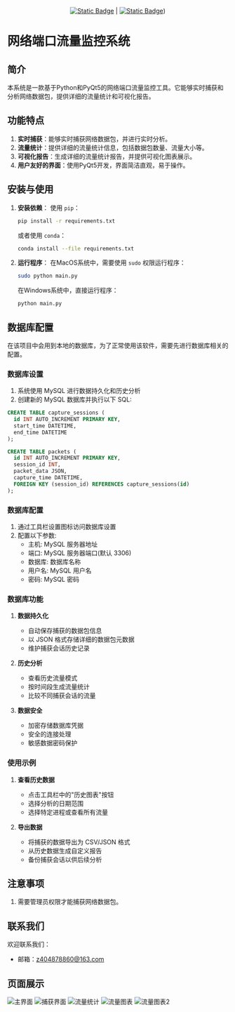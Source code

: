 <div align="center">

  [![Static Badge](https://img.shields.io/badge/%E7%AE%80%E4%BD%93%E4%B8%AD%E6%96%87-%40SheathedSharp-red)](https://github.com/SheathedSharp/NetPortMon/blob/main/Readme_CN.md)    |  [![Static Badge](https://img.shields.io/badge/English-%40SheathedSharp-blue)](https://github.com/SheathedSharp/NetPortMon/blob/main/Readme.md)) 
  
</div>

# 网络端口流量监控系统

## 简介

本系统是一款基于Python和PyQt5的网络端口流量监控工具。它能够实时捕获和分析网络数据包，提供详细的流量统计和可视化报告。

## 功能特点

1. **实时捕获**：能够实时捕获网络数据包，并进行实时分析。
2. **流量统计**：提供详细的流量统计信息，包括数据包数量、流量大小等。
3. **可视化报告**：生成详细的流量统计报告，并提供可视化图表展示。
4. **用户友好的界面**：使用PyQt5开发，界面简洁直观，易于操作。

## 安装与使用

1. **安装依赖**：
    使用 `pip`：
    ```bash
    pip install -r requirements.txt
    ```

    或者使用 `conda`：
    ```bash
    conda install --file requirements.txt
    ```

2. **运行程序**：
    在MacOS系统中，需要使用 `sudo` 权限运行程序：
    ```bash
    sudo python main.py
    ```

    在Windows系统中，直接运行程序：
    ```bash
    python main.py
    ```

## 数据库配置
在该项目中会用到本地的数据库，为了正常使用该软件，需要先进行数据库相关的配置。
### 数据库设置
1. 系统使用 MySQL 进行数据持久化和历史分析
2. 创建新的 MySQL 数据库并执行以下 SQL:
```SQL
CREATE TABLE capture_sessions (
  id INT AUTO_INCREMENT PRIMARY KEY,
  start_time DATETIME,
  end_time DATETIME
);

CREATE TABLE packets (
  id INT AUTO_INCREMENT PRIMARY KEY,
  session_id INT,
  packet_data JSON,
  capture_time DATETIME,
  FOREIGN KEY (session_id) REFERENCES capture_sessions(id)
);
```

### 数据库配置
1. 通过工具栏设置图标访问数据库设置
2. 配置以下参数:
   - 主机: MySQL 服务器地址
   - 端口: MySQL 服务器端口(默认 3306)
   - 数据库: 数据库名称
   - 用户名: MySQL 用户名
   - 密码: MySQL 密码

### 数据库功能
1. **数据持久化**
   - 自动保存捕获的数据包信息
   - 以 JSON 格式存储详细的数据包元数据
   - 维护捕获会话历史记录

2. **历史分析**
   - 查看历史流量模式
   - 按时间段生成流量统计
   - 比较不同捕获会话的流量

3. **数据安全**
   - 加密存储数据库凭据
   - 安全的连接处理
   - 敏感数据密码保护

### 使用示例
1. **查看历史数据**
   - 点击工具栏中的"历史图表"按钮
   - 选择分析的日期范围
   - 选择特定进程或查看所有流量

2. **导出数据**
   - 将捕获的数据导出为 CSV/JSON 格式
   - 从历史数据生成自定义报告
   - 备份捕获会话以供后续分析

## 注意事项
1. 需要管理员权限才能捕获网络数据包。

## 联系我们
欢迎联系我们：
- 邮箱：z404878860@163.com

## 页面展示

![主界面](./images/main_window.png)
![捕获界面](./images/main_window2.png)
![流量统计](./images/traffic_statistics.png)
![流量图表](./images/traffic_chart.png)
![流量图表2](./images/traffic_chart2.png)